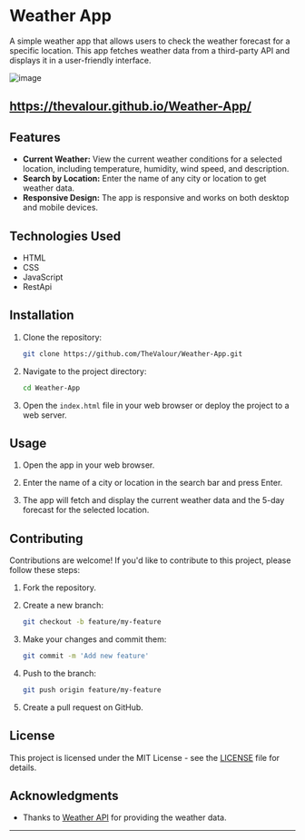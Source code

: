 # Weather App
A simple weather app that allows users to check the weather forecast for a specific location. This app fetches weather data from a third-party API and displays it in a user-friendly interface.

![image](https://github.com/TheValour/Weather-App/assets/108991640/7115fc60-2db0-45f8-82a3-a84967b1e099)

## https://thevalour.github.io/Weather-App/
## Features

- **Current Weather:** View the current weather conditions for a selected location, including temperature, humidity, wind speed, and description.
- **Search by Location:** Enter the name of any city or location to get weather data.
- **Responsive Design:** The app is responsive and works on both desktop and mobile devices.

## Technologies Used

- HTML
- CSS
- JavaScript
- RestApi

## Installation

1. Clone the repository:

   ```bash
   git clone https://github.com/TheValour/Weather-App.git
   ```

2. Navigate to the project directory:

   ```bash
   cd Weather-App
   ```

3. Open the `index.html` file in your web browser or deploy the project to a web server.

## Usage

1. Open the app in your web browser.

2. Enter the name of a city or location in the search bar and press Enter.

3. The app will fetch and display the current weather data and the 5-day forecast for the selected location.

## Contributing

Contributions are welcome! If you'd like to contribute to this project, please follow these steps:

1. Fork the repository.

2. Create a new branch:

   ```bash
   git checkout -b feature/my-feature
   ```

3. Make your changes and commit them:

   ```bash
   git commit -m 'Add new feature'
   ```

4. Push to the branch:

   ```bash
   git push origin feature/my-feature
   ```

5. Create a pull request on GitHub.

## License

This project is licensed under the MIT License - see the [LICENSE](LICENSE) file for details.

## Acknowledgments

- Thanks to [Weather API](https://openweathermap.org/api) for providing the weather data.
---
